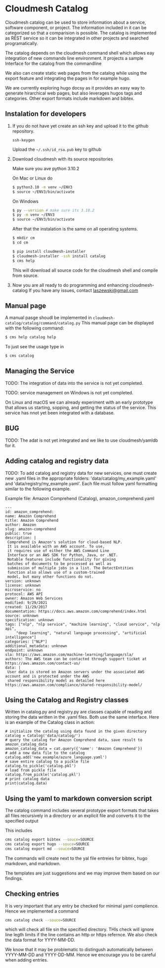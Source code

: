 # Cloudmesh Catalog

Cloudmesh catalog can be used to store information about a service, software
component, or project. The information included in it can be
categorized so that a comparision is possible.  The catalog is
implemented as REST service so it can be integrated in other projects
and searched programatically.

The catalog depends on the cloudmesh command shell which allows eay
integration of new commands line environment.  It projects a sample
Interface for the catalog from the commandline

We also can create static web pages from the catalog while using the export 
feature and integrating the pages in for example hugo.

We are currently exploring hugo docsy as it provides
an easy way to generate hirarchical web pages, but also leverages 
hugos tags and categories. Other export formats include markdown and 
bibtex.

## Instalation for developers

1. If you do not have yet create an ssh key and upload it to the
   github repository.

   ```ssh-keygen```

   Upload the `~/.ssh/id_rsa.pub` key to github

2. Download cloudmesh with its source repositories

   Make sure you ave python 3.10.2

   On Mac or Linux do

   ```bash
   $ python3.10 -m venv ~/ENV3
   $ source ~/ENV3/bin/activate
   ```

   On Windows 

   ```bash
   $ py --version # make sure its 3.10.2
   $ py -m venv ~/ENV3
   $ source ~/ENV3/bin/activate
   ```

   After that the instalation is the same on all operating systems.

   ```bash
   $ mkdir cm
   $ cd cm
   
   $ pip install cloudmesh-installer
   $ cloudmesh-installer -ssh install catalog
   $ cms help
   ```
   
   This will download all source code for the cloudmesh shell
   and compile from source.

3. Now you are all ready to do programming and enhancing
   cloudmesh-catalog If you have any issues, contact
   laszewski@gmail.com

## Manual page

A manual pasge shoudl be implemented in
`cloudmesh-catalog/catalog/command/catalog.py` This manual page can
be displayed with the following command:

```bash
$ cms help catalog help
```

To just see the usage type in 

```bash
$ cms catalog
```


## Managing the Service

TODO: The integration of data into the service is not yet completed.

TODO: service management on Windows is not yet completed.

On Linux and macOS we can already experiment with an early prototype 
that allows us starting, sopping, and getting the status of the service. 
This service has nnot yet been integrated with a database.


## BUG

TODO: The adat is not yet integrated and we like to use 
cloudmesh/yamldb for it.

## Adding catalog and registry data

TODO: To add catalog and registry data for new services, one must create new
.yaml files in the appropriate folders: 'data/catalog/my_example.yaml'
and 'data/registry/my_example.yaml'. Each file must follow yaml
formatting similar to the following example.

Example file: Amazon Comprehend (Catalog), amazon_comprehend.yaml

```
---
id: amazon_comprehend:
name: Amazon Comprehend
title: Amazon Comprehend
author: Amazon
slug: amazon-comprehend
public: true
description: |
 Comprehend is Amazon's solution for cloud-based NLP.
 It is available with an AWS account. To use,
 it requires use of either the AWS Command Line
 Interface or an AWS SDK for Python, Java, or .NET.
 Notable features include functionality for giving
 batches of documents to be processed as well as
 submission of multiple jobs in a list. The DetectEntities
 function also allows use of a custom-trained
 model, but many other functions do not.
version: unknown
license: unknown
microservice: no
protocol: AWS API
owner: Amazon Web Services
modified: 9/29/2021
created: 11/29/2017
documentation: https://docs.aws.amazon.com/comprehend/index.html
source: unknown
specification: unknown
tags: ["nlp", "nlp service", "machine learning", "cloud service", "nlp api",
     "deep learning", "natural language processing", "artificial intelligence"]
categories: ["NLP"]
additional_metadata: unknown
endpoint: unknown
sla: https://aws.amazon.com/machine-learning/language/sla/
authors: The AWS team can be contacted through support ticket at https://aws.amazon.com/contact-us/
data: |
 User data is stored on Amazon servers under the associated AWS account and is protected under the AWS
 shared responsibility model as detailed here https://aws.amazon.com/compliance/shared-responsibility-model/
```

## Using the Catalog and Registry classes

Written in catalog.py and registry.py are classes capable of reading and storing the data written in the .yaml files. Both use the same interface.
Here is an example of the Catalog class in action:

```
# initialize the catalog using data found in the given directory
catalog = Catalog('data/catalog/')
# query the catalog for Amazon Comprehend data, save result to amazon_catalog_data
amazon_catalog_data = cat.query({'name': 'Amazon Comprehend'})
# add a new data file to the catalog
catalog.add('new_example/azure_language.yaml')
# save entire catalog to a pickle file
catalog.to_pickle('catalog.pkl')
# load from pickle file
catalog.from_pickle('catalog.pkl')
# print catalog data
print(catalog.data)
```

## Using the yaml to markdown conversion script

The catalog command includes several prototype export formats 
that takes all files recursively in a directory or an explicit file and converts it to the specified output 

This includes 

```bash
cms catalog export bibtex --souce=SOURCE
cms catalog export hugo --souce=SOURCE
cms catalog export md --souce=SOURCE
```

The commands will create next to the yal file entreies for bibtex, 
hugo markdown, and markdown.

The templates are just suggestions and we may improve them based on our
findings.

## Checking entries

It is very important that any entry be checked for minimal yaml complience.
Hence we implemented a command 

```bash
cms catalog check --souce=SOURCE
```

which will check all file sin the specified directory. THIs check will ignore line legth limits if the line contains an http or https refernce. 
We also check the data format for YYYY-MM-DD.

We know that it may be problematic to distingush automatically between YYYY-MM-DD and YYYY-DD-MM.
Hence we encourage you to be careful when adding entries.


